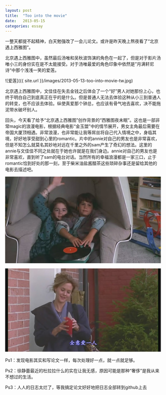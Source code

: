 ```yaml
---
layout: post
title:  "Too into the movie"
date:   2013-05-15 
categories: essay
---
```


一整天都提不起精神，白天勉强改了一会儿论文。或许是昨天晚上熬夜看了“北京遇上西雅图”。

北京遇上西雅图中，虽然最后汤唯和吴秋波饰演的角色在一起了，但是对于影片汤唯小三的身份实在是不太能接受。对于汤唯最爱的角色印象中依然是”月满轩尼诗“中那个浅浅一笑的爱莲。

![爱莲]({{ site.url }}/images/2013-05-13-too-into-movie-tw.jpg)

北京遇上西雅图中，文佳佳在失去金钱之后体会了一个“好”男人对她那份上心，也终于明白自己到底真正在乎的是什么。但是普通人无法去体验这种从小三到普通人的转变，也不应该去体验。纵使真爱那个钟总，也应该有骨气地去喜欢，决不能拖泥带水破坏别人。


 回头，今天看了给予“北京遇上西雅图”创作背景的“西雅图夜未眠”。这也是一部非常magic的浪漫电影，根据经典电影“金玉盟”中的情节展开，男女主角最后需要在帝国大厦顶相遇。非常浪漫，也非常能让我等屌丝将自己代入情境之中，身临其境，好好地享受甜到心里的romantic。片中的annie对自己的男友也是非常喜欢，但是不知怎么就莫名其妙地对远在千里之外的sam产生了奇幻的想法。这里的annie与文佳佳不同之处就在于她也许就是在我们身边。annie对自己的男友也是非常喜欢，直到听了sam的电台对话。当然所有的幸福浪漫都是一家三口，止于romantic恰到好处的那一刻，至于柴米油盐酱醋茶这些琐碎杂事还是留给其他的电影去描述吧。
 
![Jonah](/images/2013-05-13-too-into-movie-jonah.jpg)

![annies](/images/2013-05-13-too-into-movie-annie.jpg)

Ps1：发现电影其实和写论文一样，每次处理好一点，就一点就足够。 

Ps2：徐静蕾最近的杜拉拉什么的实在让我无感，原因可能是那种“奢侈”是我从来不想过的生活。

Ps3：人人的日志太烂了，等我搞定论文好好地把日志全部转到github上去
